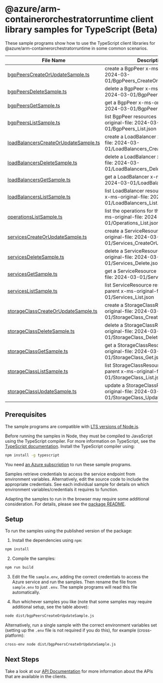 # @azure/arm-containerorchestratorruntime client library samples for TypeScript (Beta)

These sample programs show how to use the TypeScript client libraries for @azure/arm-containerorchestratorruntime in some common scenarios.

| **File Name**                                                             | **Description**                                                                                     |
| ------------------------------------------------------------------------- | --------------------------------------------------------------------------------------------------- |
| [bgpPeersCreateOrUpdateSample.ts][bgppeerscreateorupdatesample]           | create a BgpPeer x-ms-original-file: 2024-03-01/BgpPeers_CreateOrUpdate.json                        |
| [bgpPeersDeleteSample.ts][bgppeersdeletesample]                           | delete a BgpPeer x-ms-original-file: 2024-03-01/BgpPeers_Delete.json                                |
| [bgpPeersGetSample.ts][bgppeersgetsample]                                 | get a BgpPeer x-ms-original-file: 2024-03-01/BgpPeers_Get.json                                      |
| [bgpPeersListSample.ts][bgppeerslistsample]                               | list BgpPeer resources by parent x-ms-original-file: 2024-03-01/BgpPeers_List.json                  |
| [loadBalancersCreateOrUpdateSample.ts][loadbalancerscreateorupdatesample] | create a LoadBalancer x-ms-original-file: 2024-03-01/LoadBalancers_CreateOrUpdate.json              |
| [loadBalancersDeleteSample.ts][loadbalancersdeletesample]                 | delete a LoadBalancer x-ms-original-file: 2024-03-01/LoadBalancers_Delete.json                      |
| [loadBalancersGetSample.ts][loadbalancersgetsample]                       | get a LoadBalancer x-ms-original-file: 2024-03-01/LoadBalancers_Get.json                            |
| [loadBalancersListSample.ts][loadbalancerslistsample]                     | list LoadBalancer resources by parent x-ms-original-file: 2024-03-01/LoadBalancers_List.json        |
| [operationsListSample.ts][operationslistsample]                           | list the operations for the provider x-ms-original-file: 2024-03-01/Operations_List.json            |
| [servicesCreateOrUpdateSample.ts][servicescreateorupdatesample]           | create a ServiceResource x-ms-original-file: 2024-03-01/Services_CreateOrUpdate.json                |
| [servicesDeleteSample.ts][servicesdeletesample]                           | delete a ServiceResource x-ms-original-file: 2024-03-01/Services_Delete.json                        |
| [servicesGetSample.ts][servicesgetsample]                                 | get a ServiceResource x-ms-original-file: 2024-03-01/Services_Get.json                              |
| [servicesListSample.ts][serviceslistsample]                               | list ServiceResource resources by parent x-ms-original-file: 2024-03-01/Services_List.json          |
| [storageClassCreateOrUpdateSample.ts][storageclasscreateorupdatesample]   | create a StorageClassResource x-ms-original-file: 2024-03-01/StorageClass_CreateOrUpdate.json       |
| [storageClassDeleteSample.ts][storageclassdeletesample]                   | delete a StorageClassResource x-ms-original-file: 2024-03-01/StorageClass_Delete.json               |
| [storageClassGetSample.ts][storageclassgetsample]                         | get a StorageClassResource x-ms-original-file: 2024-03-01/StorageClass_Get.json                     |
| [storageClassListSample.ts][storageclasslistsample]                       | list StorageClassResource resources by parent x-ms-original-file: 2024-03-01/StorageClass_List.json |
| [storageClassUpdateSample.ts][storageclassupdatesample]                   | update a StorageClassResource x-ms-original-file: 2024-03-01/StorageClass_Update.json               |

## Prerequisites

The sample programs are compatible with [LTS versions of Node.js](https://github.com/nodejs/release#release-schedule).

Before running the samples in Node, they must be compiled to JavaScript using the TypeScript compiler. For more information on TypeScript, see the [TypeScript documentation][typescript]. Install the TypeScript compiler using:

```bash
npm install -g typescript
```

You need [an Azure subscription][freesub] to run these sample programs.

Samples retrieve credentials to access the service endpoint from environment variables. Alternatively, edit the source code to include the appropriate credentials. See each individual sample for details on which environment variables/credentials it requires to function.

Adapting the samples to run in the browser may require some additional consideration. For details, please see the [package README][package].

## Setup

To run the samples using the published version of the package:

1. Install the dependencies using `npm`:

```bash
npm install
```

2. Compile the samples:

```bash
npm run build
```

3. Edit the file `sample.env`, adding the correct credentials to access the Azure service and run the samples. Then rename the file from `sample.env` to just `.env`. The sample programs will read this file automatically.

4. Run whichever samples you like (note that some samples may require additional setup, see the table above):

```bash
node dist/bgpPeersCreateOrUpdateSample.js
```

Alternatively, run a single sample with the correct environment variables set (setting up the `.env` file is not required if you do this), for example (cross-platform):

```bash
cross-env node dist/bgpPeersCreateOrUpdateSample.js
```

## Next Steps

Take a look at our [API Documentation][apiref] for more information about the APIs that are available in the clients.

[bgppeerscreateorupdatesample]: https://github.com/Azure/azure-sdk-for-js/blob/main/sdk/kubernetesruntime/arm-containerorchestratorruntime/samples/v1-beta/typescript/src/bgpPeersCreateOrUpdateSample.ts
[bgppeersdeletesample]: https://github.com/Azure/azure-sdk-for-js/blob/main/sdk/kubernetesruntime/arm-containerorchestratorruntime/samples/v1-beta/typescript/src/bgpPeersDeleteSample.ts
[bgppeersgetsample]: https://github.com/Azure/azure-sdk-for-js/blob/main/sdk/kubernetesruntime/arm-containerorchestratorruntime/samples/v1-beta/typescript/src/bgpPeersGetSample.ts
[bgppeerslistsample]: https://github.com/Azure/azure-sdk-for-js/blob/main/sdk/kubernetesruntime/arm-containerorchestratorruntime/samples/v1-beta/typescript/src/bgpPeersListSample.ts
[loadbalancerscreateorupdatesample]: https://github.com/Azure/azure-sdk-for-js/blob/main/sdk/kubernetesruntime/arm-containerorchestratorruntime/samples/v1-beta/typescript/src/loadBalancersCreateOrUpdateSample.ts
[loadbalancersdeletesample]: https://github.com/Azure/azure-sdk-for-js/blob/main/sdk/kubernetesruntime/arm-containerorchestratorruntime/samples/v1-beta/typescript/src/loadBalancersDeleteSample.ts
[loadbalancersgetsample]: https://github.com/Azure/azure-sdk-for-js/blob/main/sdk/kubernetesruntime/arm-containerorchestratorruntime/samples/v1-beta/typescript/src/loadBalancersGetSample.ts
[loadbalancerslistsample]: https://github.com/Azure/azure-sdk-for-js/blob/main/sdk/kubernetesruntime/arm-containerorchestratorruntime/samples/v1-beta/typescript/src/loadBalancersListSample.ts
[operationslistsample]: https://github.com/Azure/azure-sdk-for-js/blob/main/sdk/kubernetesruntime/arm-containerorchestratorruntime/samples/v1-beta/typescript/src/operationsListSample.ts
[servicescreateorupdatesample]: https://github.com/Azure/azure-sdk-for-js/blob/main/sdk/kubernetesruntime/arm-containerorchestratorruntime/samples/v1-beta/typescript/src/servicesCreateOrUpdateSample.ts
[servicesdeletesample]: https://github.com/Azure/azure-sdk-for-js/blob/main/sdk/kubernetesruntime/arm-containerorchestratorruntime/samples/v1-beta/typescript/src/servicesDeleteSample.ts
[servicesgetsample]: https://github.com/Azure/azure-sdk-for-js/blob/main/sdk/kubernetesruntime/arm-containerorchestratorruntime/samples/v1-beta/typescript/src/servicesGetSample.ts
[serviceslistsample]: https://github.com/Azure/azure-sdk-for-js/blob/main/sdk/kubernetesruntime/arm-containerorchestratorruntime/samples/v1-beta/typescript/src/servicesListSample.ts
[storageclasscreateorupdatesample]: https://github.com/Azure/azure-sdk-for-js/blob/main/sdk/kubernetesruntime/arm-containerorchestratorruntime/samples/v1-beta/typescript/src/storageClassCreateOrUpdateSample.ts
[storageclassdeletesample]: https://github.com/Azure/azure-sdk-for-js/blob/main/sdk/kubernetesruntime/arm-containerorchestratorruntime/samples/v1-beta/typescript/src/storageClassDeleteSample.ts
[storageclassgetsample]: https://github.com/Azure/azure-sdk-for-js/blob/main/sdk/kubernetesruntime/arm-containerorchestratorruntime/samples/v1-beta/typescript/src/storageClassGetSample.ts
[storageclasslistsample]: https://github.com/Azure/azure-sdk-for-js/blob/main/sdk/kubernetesruntime/arm-containerorchestratorruntime/samples/v1-beta/typescript/src/storageClassListSample.ts
[storageclassupdatesample]: https://github.com/Azure/azure-sdk-for-js/blob/main/sdk/kubernetesruntime/arm-containerorchestratorruntime/samples/v1-beta/typescript/src/storageClassUpdateSample.ts
[apiref]: https://learn.microsoft.com/javascript/api/@azure/arm-containerorchestratorruntime?view=azure-node-preview
[freesub]: https://azure.microsoft.com/free/
[package]: https://github.com/Azure/azure-sdk-for-js/tree/main/sdk/kubernetesruntime/arm-containerorchestratorruntime/README.md
[typescript]: https://www.typescriptlang.org/docs/home.html
